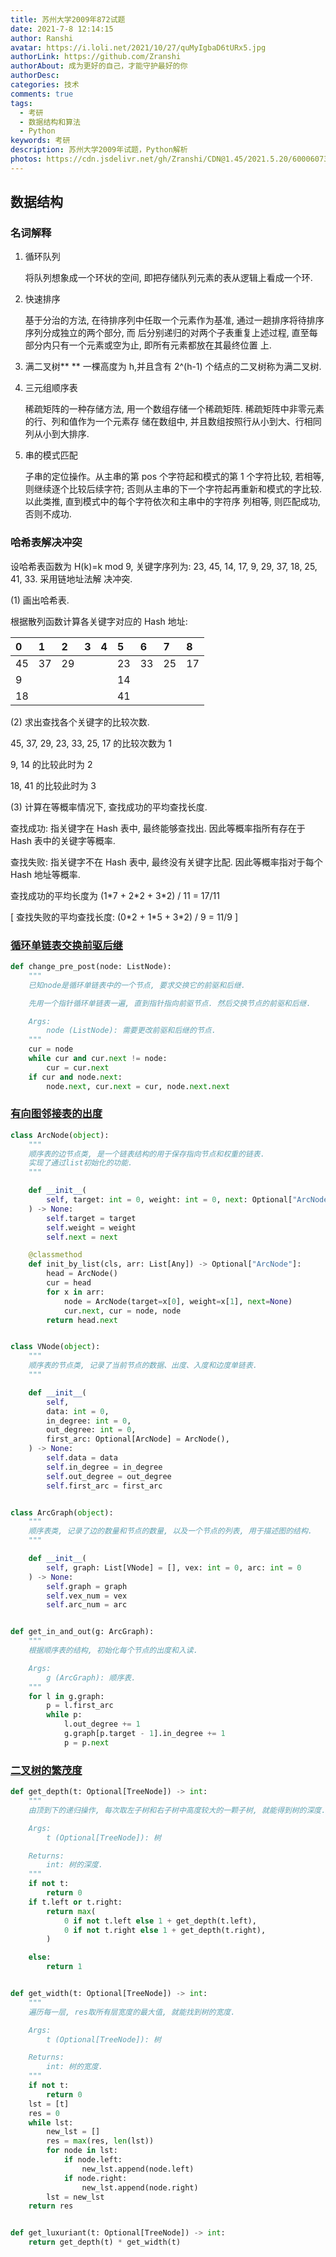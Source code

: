 ```yaml
---
title: 苏州大学2009年872试题
date: 2021-7-8 12:14:15
author: Ranshi
avatar: https://i.loli.net/2021/10/27/quMyIgbaD6tURx5.jpg
authorLink: https://github.com/Zranshi
authorAbout: 成为更好的自己，才能守护最好的你
authorDesc:
categories: 技术
comments: true
tags:
  - 考研
  - 数据结构和算法
  - Python
keywords: 考研
description: 苏州大学2009年试题，Python解析
photos: https://cdn.jsdelivr.net/gh/Zranshi/CDN@1.45/2021.5.20/60006073_p0.jpg
---
```


## 数据结构

### 名词解释

1. 循环队列

   将队列想象成一个环状的空间, 即把存储队列元素的表从逻辑上看成一个环.

2. 快速排序

   基于分治的方法, 在待排序列中任取一个元素作为基准, 通过一趟排序将待排序序列分成独立的两个部分, 而
   后分别递归的对两个子表重复上述过程, 直至每部分内只有一个元素或空为止, 即所有元素都放在其最终位置
   上.

3. 满二叉树\*\* \*\* 一棵高度为 h,并且含有 2^(h-1) 个结点的二叉树称为满二叉树.

4. 三元组顺序表

   稀疏矩阵的一种存储方法, 用一个数组存储一个稀疏矩阵. 稀疏矩阵中非零元素的行、列和值作为一个元素存
   储在数组中, 并且数组按照行从小到大、行相同列从小到大排序.

5. 串的模式匹配

   子串的定位操作。从主串的第 pos 个字符起和模式的第 1 个字符比较, 若相等, 则继续逐个比较后续字符;
   否则从主串的下一个字符起再重新和模式的字比较. 以此类推, 直到模式中的每个字符依次和主串中的字符序
   列相等, 则匹配成功, 否则不成功.

### 哈希表解决冲突

设哈希表函数为 H(k)=k mod 9, 关键字序列为: 23, 45, 14, 17, 9, 29, 37, 18, 25, 41, 33. 采用链地址法解
决冲突.

(1) 画出哈希表.

根据散列函数计算各关键字对应的 Hash 地址:

| 0   | 1   | 2   | 3   | 4   | 5   | 6   | 7   | 8   |
| :-- | :-- | :-- | :-- | :-- | :-- | :-- | :-- | :-- |
| 45  | 37  | 29  |     |     | 23  | 33  | 25  | 17  |
| 9   |     |     |     |     | 14  |     |     |     |
| 18  |     |     |     |     | 41  |     |     |     |

(2) 求出查找各个关键字的比较次数.

45, 37, 29, 23, 33, 25, 17 的比较次数为 1

9, 14 的比较此时为 2

18, 41 的比较此时为 3

(3) 计算在等概率情况下, 查找成功的平均查找长度.

查找成功: 指关键字在 Hash 表中, 最终能够查找出. 因此等概率指所有存在于 Hash 表中的关键字等概率.

查找失败: 指关键字不在 Hash 表中, 最终没有关键字比配. 因此等概率指对于每个 Hash 地址等概率.

查找成功的平均长度为 (1\*7 + 2\*2 + 3\*2) / 11 = 17/11

[ 查找失败的平均查找长度: (0\*2 + 1\*5 + 3\*2) / 9 = 11/9 ]

### [循环单链表交换前驱后继](https://github.com/Zranshi/suda-problem/blob/master/src/2009/1.循环单链表交换前驱和后继/main.py)

```py
def change_pre_post(node: ListNode):
    """
    已知node是循环单链表中的一个节点, 要求交换它的前驱和后继.

    先用一个指针循环单链表一遍, 直到指针指向前驱节点. 然后交换节点的前驱和后继.

    Args:
        node (ListNode): 需要更改前驱和后继的节点.
    """
    cur = node
    while cur and cur.next != node:
        cur = cur.next
    if cur and node.next:
        node.next, cur.next = cur, node.next.next
```

### [有向图邻接表的出度](https://github.com/Zranshi/suda-problem/blob/master/src/2009/2.有向图邻接表求每个结点的出度/main.py)

```py
class ArcNode(object):
    """
    顺序表的边节点类, 是一个链表结构的用于保存指向节点和权重的链表.
    实现了通过list初始化的功能.
    """

    def __init__(
        self, target: int = 0, weight: int = 0, next: Optional["ArcNode"] = None
    ) -> None:
        self.target = target
        self.weight = weight
        self.next = next

    @classmethod
    def init_by_list(cls, arr: List[Any]) -> Optional["ArcNode"]:
        head = ArcNode()
        cur = head
        for x in arr:
            node = ArcNode(target=x[0], weight=x[1], next=None)
            cur.next, cur = node, node
        return head.next


class VNode(object):
    """
    顺序表的节点类, 记录了当前节点的数据、出度、入度和边度单链表.
    """

    def __init__(
        self,
        data: int = 0,
        in_degree: int = 0,
        out_degree: int = 0,
        first_arc: Optional[ArcNode] = ArcNode(),
    ) -> None:
        self.data = data
        self.in_degree = in_degree
        self.out_degree = out_degree
        self.first_arc = first_arc


class ArcGraph(object):
    """
    顺序表类, 记录了边的数量和节点的数量, 以及一个节点的列表, 用于描述图的结构.
    """

    def __init__(
        self, graph: List[VNode] = [], vex: int = 0, arc: int = 0
    ) -> None:
        self.graph = graph
        self.vex_num = vex
        self.arc_num = arc


def get_in_and_out(g: ArcGraph):
    """
    根据顺序表的结构, 初始化每个节点的出度和入读.

    Args:
        g (ArcGraph): 顺序表.
    """
    for l in g.graph:
        p = l.first_arc
        while p:
            l.out_degree += 1
            g.graph[p.target - 1].in_degree += 1
            p = p.next
```

### [二叉树的繁茂度](https://github.com/Zranshi/suda-problem/blob/master/src/2009/3.二叉树的繁茂度/main.py)

```py
def get_depth(t: Optional[TreeNode]) -> int:
    """
    由顶到下的递归操作, 每次取左子树和右子树中高度较大的一颗子树, 就能得到树的深度.

    Args:
        t (Optional[TreeNode]): 树

    Returns:
        int: 树的深度.
    """
    if not t:
        return 0
    if t.left or t.right:
        return max(
            0 if not t.left else 1 + get_depth(t.left),
            0 if not t.right else 1 + get_depth(t.right),
        )

    else:
        return 1


def get_width(t: Optional[TreeNode]) -> int:
    """
    遍历每一层, res取所有层宽度的最大值, 就能找到树的宽度.

    Args:
        t (Optional[TreeNode]): 树

    Returns:
        int: 树的宽度.
    """
    if not t:
        return 0
    lst = [t]
    res = 0
    while lst:
        new_lst = []
        res = max(res, len(lst))
        for node in lst:
            if node.left:
                new_lst.append(node.left)
            if node.right:
                new_lst.append(node.right)
        lst = new_lst
    return res


def get_luxuriant(t: Optional[TreeNode]) -> int:
    return get_depth(t) * get_width(t)
```
